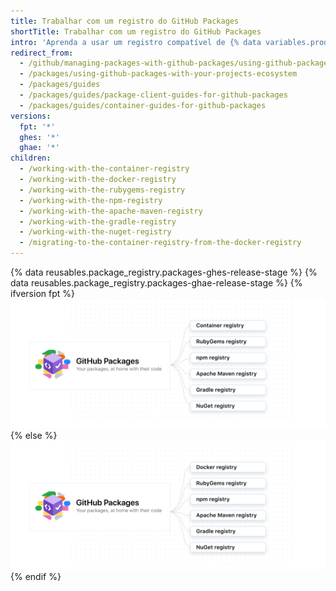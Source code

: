 ```yaml
---
title: Trabalhar com um registro do GitHub Packages
shortTitle: Trabalhar com um registro do GitHub Packages
intro: 'Aprenda a usar um registro compatível de {% data variables.product.prodname_registry %}.'
redirect_from:
  - /github/managing-packages-with-github-packages/using-github-packages-with-your-projects-ecosystem
  - /packages/using-github-packages-with-your-projects-ecosystem
  - /packages/guides
  - /packages/guides/package-client-guides-for-github-packages
  - /packages/guides/container-guides-for-github-packages
versions:
  fpt: '*'
  ghes: '*'
  ghae: '*'
children:
  - /working-with-the-container-registry
  - /working-with-the-docker-registry
  - /working-with-the-rubygems-registry
  - /working-with-the-npm-registry
  - /working-with-the-apache-maven-registry
  - /working-with-the-gradle-registry
  - /working-with-the-nuget-registry
  - /migrating-to-the-container-registry-from-the-docker-registry
---
```


{% data reusables.package_registry.packages-ghes-release-stage %}
{% data reusables.package_registry.packages-ghae-release-stage %}
{% ifversion fpt %}
![Diagrama que mostra a compatibilidade dos pacotes com o Docker, registro de contêiner, RubyGems, npm, Apache Maven, NuGet e Gradle](/assets/images/help/package-registry/packages-diagram-with-container-registry.png)
{% else %}
![Diagrama que mostra a compatibilidade de pacotes com o Docker, RubyGems, npm, Apache Maven, Gradle, NuGet e Docker](/assets/images/help/package-registry/packages-diagram-without-container-registry.png)
{% endif %}
